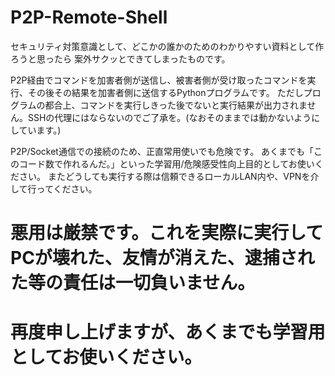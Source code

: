 # P2P-Remote-Shell
セキュリティ対策意識として、どこかの誰かのためのわかりやすい資料として作ろうと思ったら
案外サクッとできてしまったものです。

P2P経由でコマンドを加害者側が送信し、被害者側が受け取ったコマンドを実行、その後その結果を加害者側に送信するPythonプログラムです。
ただしプログラムの都合上、コマンドを実行しきった後でないと実行結果が出力されません。SSHの代理にはならないのでご了承を。(なおそのままでは動かないようにしています。)

P2P/Socket通信での接続のため、正直常用使いでも危険です。
あくまでも「このコード数で作れるんだ。」といった学習用/危険感受性向上目的としてお使いください。
またどうしても実行する際は信頼できるローカルLAN内や、VPNを介して行ってください。


# 悪用は厳禁です。これを実際に実行してPCが壊れた、友情が消えた、逮捕された等の責任は一切負いません。
# 再度申し上げますが、あくまでも学習用としてお使いください。
